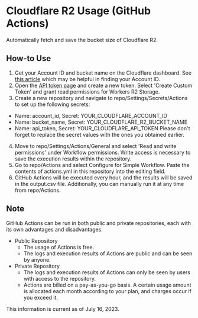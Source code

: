 # Cloudflare R2 Usage (GitHub Actions)
Automatically fetch and save the bucket size of Cloudflare R2.  

## How-to Use
1. Get your Account ID and bucket name on the Cloudflare dashboard. See [this article](https://developers.cloudflare.com/fundamentals/get-started/basic-tasks/find-account-and-zone-ids/) which may be helpful in finding your Account ID.  
2. Open the [API token page](https://dash.cloudflare.com/profile/api-tokens) and create a new token. Select 'Create Custom Token' and grant read permissions for Workers R2 Storage.  
3. Create a new repository and navigate to repo/Settings/Secrets/Actions to set up the following secrets:  
 - Name: account_id, Secret: YOUR_CLOUDFLARE_ACCOUNT_ID
 - Name: bucket_name, Secret: YOUR_CLOUDFLARE_R2_BUCKET_NAME
 - Name: api_token, Secret: YOUR_CLOUDFLARE_API_TOKEN
Please don't forget to replace the secret values with the ones you obtained earlier.  
4. Move to repo/Settings/Actions/General and select 'Read and write permissions' under Workflow permissions. Write access is necessary to save the execution results within the repository.  
5. Go to repo/Actions and select Configure for Simple Workflow. Paste the contents of actions.yml in this repository into the editing field.  
6. GitHub Actions will be executed every hour, and the results will be saved in the output.csv file. Additionally, you can manually run it at any time from repo/Actions.

## Note
GitHub Actions can be run in both public and private repositories, each with its own advantages and disadvantages.  
- Public Repository
   - The usage of Actions is free.
   - The logs and execution results of Actions are public and can be seen by anyone.
- Private Repository
   - The logs and execution results of Actions can only be seen by users with access to the repository.
   - Actions are billed on a pay-as-you-go basis. A certain usage amount is allocated each month according to your plan, and charges occur if you exceed it.

This information is current as of July 16, 2023.  
